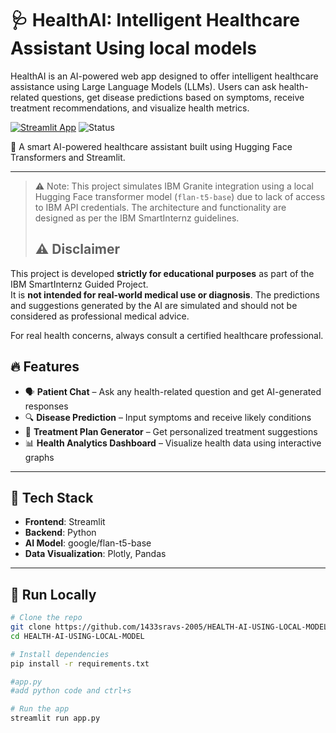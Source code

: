 # 🩺 HealthAI: Intelligent Healthcare Assistant Using local models 

HealthAI is an AI-powered web app designed to offer intelligent healthcare assistance using Large Language Models (LLMs). Users can ask health-related questions, get disease predictions based on symptoms, receive treatment recommendations, and visualize health metrics.

[![Streamlit App](https://img.shields.io/badge/Live%20App-Click%20Here-brightgreen?style=for-the-badge&logo=streamlit)](https://health-ai-using-local-model-h9vvlpf7vyapp5fqfaae7di.streamlit.app/)
![Status](https://img.shields.io/badge/Status-Under%20Development-yellow?style=for-the-badge)




🚀 A smart AI-powered healthcare assistant built using Hugging Face Transformers and Streamlit.


---
> ⚠️ Note:
This project simulates IBM Granite integration using a local Hugging Face transformer model (`flan-t5-base`) due to lack of access to IBM API credentials.
The architecture and functionality are designed as per the IBM SmartInternz guidelines.
> ## ⚠️ Disclaimer

This project is developed **strictly for educational purposes** as part of the IBM SmartInternz Guided Project.  
It is **not intended for real-world medical use or diagnosis**. The predictions and suggestions generated by the AI are simulated and should not be considered as professional medical advice.

For real health concerns, always consult a certified healthcare professional.


## 🔥 Features

- 🗣️ **Patient Chat** – Ask any health-related question and get AI-generated responses
- 🔍 **Disease Prediction** – Input symptoms and receive likely conditions
- 💊 **Treatment Plan Generator** – Get personalized treatment suggestions
- 📊 **Health Analytics Dashboard** – Visualize health data using interactive graphs

---

## 🧠 Tech Stack

- **Frontend**: Streamlit
- **Backend**: Python
- **AI Model**: google/flan-t5-base
- **Data Visualization**: Plotly, Pandas

---

## 🚀 Run Locally

```bash
# Clone the repo
git clone https://github.com/1433sravs-2005/HEALTH-AI-USING-LOCAL-MODEL.git
cd HEALTH-AI-USING-LOCAL-MODEL

# Install dependencies
pip install -r requirements.txt

#app.py
#add python code and ctrl+s

# Run the app
streamlit run app.py

